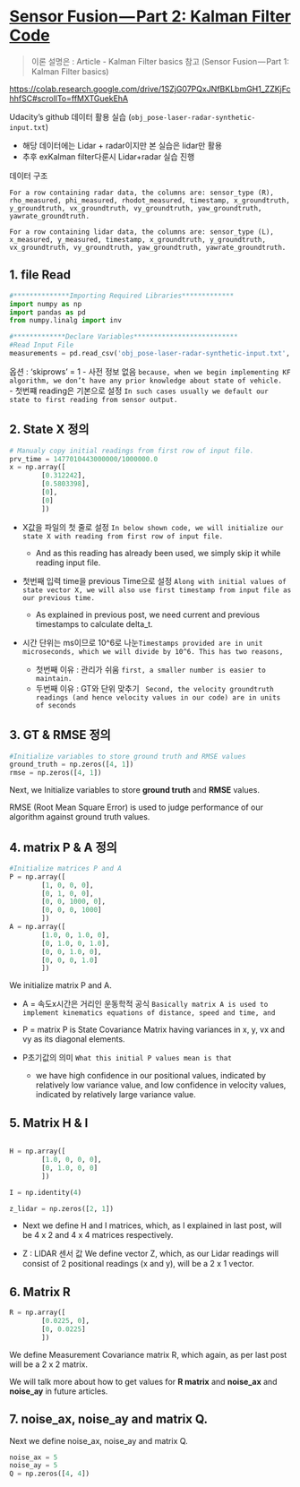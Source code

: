 # [Sensor Fusion — Part 2: Kalman Filter Code](https://towardsdatascience.com/sensor-fusion-part-2-kalman-filter-code-78b82c63dcd)

> 이론 설명은 : Article - Kalman Filter basics 참고 (Sensor Fusion — Part 1: Kalman Filter basics)

https://colab.research.google.com/drive/1SZjG07PQxJNfBKLbmGH1_ZZKjFchhfSC#scrollTo=ffMXTGuekEhA

Udacity’s github 데이터 활용 실습 (`obj_pose-laser-radar-synthetic-input.txt`) 
- 해당 데이터에는 Lidar + radar이지만 본 실습은 lidar만 활용
- 추후 exKalman filter다룬시 Lidar+radar 실습 진행 


데이터 구조 
```
For a row containing radar data, the columns are: sensor_type (R), rho_measured, phi_measured, rhodot_measured, timestamp, x_groundtruth, y_groundtruth, vx_groundtruth, vy_groundtruth, yaw_groundtruth, yawrate_groundtruth.

For a row containing lidar data, the columns are: sensor_type (L), x_measured, y_measured, timestamp, x_groundtruth, y_groundtruth, vx_groundtruth, vy_groundtruth, yaw_groundtruth, yawrate_groundtruth.
```

## 1. file Read 

```python 
#**************Importing Required Libraries*************
import numpy as np
import pandas as pd
from numpy.linalg import inv

#*************Declare Variables**************************
#Read Input File
measurements = pd.read_csv('obj_pose-laser-radar-synthetic-input.txt', header=None, delim_whitespace = True, skiprows=1)

```

옵션 : ‘skiprows’ = 1
    - 사전 정보 없음 `because, when we begin implementing KF algorithm, we don’t have any prior knowledge about state of vehicle. `
    - 첫번쨰 reading은 기본으로 설정 `In such cases usually we default our state to first reading from sensor output. `

## 2. State X 정의 
    
```python 
# Manualy copy initial readings from first row of input file.
prv_time = 1477010443000000/1000000.0
x = np.array([
        [0.312242],
        [0.5803398],
        [0],
        [0]
        ])
```
    
- X값을 파일의 첫 줄로 설정 `In below shown code, we will initialize our state X with reading from first row of input file.`
    - And as this reading has already been used, we simply skip it while reading input file. 
    
- 첫번째 입력 time을 previous Time으로 설정 `Along with initial values of state vector X, we will also use first timestamp from input file as our previous time.`
    - As explained in previous post, we need current and previous timestamps to calculate delta_t. 

- 시간 단위는 ms이므로 10^6로 나눈` Timestamps provided are in unit microseconds, which we will divide by 10^6. This has two reasons, `
    - 첫번째 이유 : 관리가 쉬움 `first, a smaller number is easier to maintain.`
    - 두번째 이유 : GT와 단위 맞추기 ` Second, the velocity groundtruth readings (and hence velocity values in our code) are in units of seconds`
    
## 3. GT & RMSE 정의 

```python
#Initialize variables to store ground truth and RMSE values
ground_truth = np.zeros([4, 1])
rmse = np.zeros([4, 1])
```

Next, we Initialize variables to store **ground truth** and **RMSE** values. 

RMSE (Root Mean Square Error) is used to judge performance of our algorithm against ground truth values.


## 4. matrix P & A 정의 

```python 
#Initialize matrices P and A
P = np.array([
        [1, 0, 0, 0],
        [0, 1, 0, 0],
        [0, 0, 1000, 0],
        [0, 0, 0, 1000]
        ])
A = np.array([
        [1.0, 0, 1.0, 0],
        [0, 1.0, 0, 1.0],
        [0, 0, 1.0, 0],
        [0, 0, 0, 1.0]
        ])
```

We initialize matrix P and A. 

- A = 속도x시간은 거리인 운동학적 공식 `Basically matrix A is used to implement kinematics equations of distance, speed and time, and `

- P = matrix P is State Covariance Matrix having variances in x, y, vx and vy as its diagonal elements. 

- P초기값의 의미 `What this initial P values mean is that`
    - we have high confidence in our positional values, indicated by relatively low variance value, and low confidence in velocity values, indicated by relatively large variance value.
    

## 5. Matrix H & I 

```python 

H = np.array([
        [1.0, 0, 0, 0],
        [0, 1.0, 0, 0]
        ])

I = np.identity(4)

z_lidar = np.zeros([2, 1])

```

- Next we define H and I matrices, which, as I explained in last post, will be 4 x 2 and 4 x 4 matrices respectively. 

- Z : LIDAR 센서 값 We define vector Z, which, as our Lidar readings will consist of 2 positional readings (x and y), will be a 2 x 1 vector.



## 6. Matrix R

```python 
R = np.array([
        [0.0225, 0],
        [0, 0.0225]
        ])
```

We define Measurement Covariance matrix R, which again, as per last post will be a 2 x 2 matrix. 

We will talk more about how to get values for **R matrix** and **noise\_ax** and **noise\_ay** in future articles.


## 7. noise\_ax, noise\_ay and matrix Q.




Next we define noise_ax, noise_ay and matrix Q.

```python 
noise_ax = 5
noise_ay = 5
Q = np.zeros([4, 4])
```


